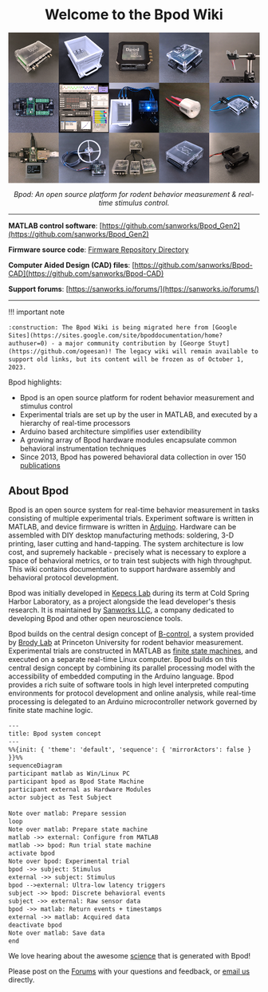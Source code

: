 <h1 style="text-align: center;">Welcome to the Bpod Wiki</h1>

<div style="font-family: 'Aldrich', monospace; font-size: 112px;">
    <img align="center" src="../images/wiki-welcome.png">
</div>
<p align="center">
    <em>Bpod: An open source platform for rodent behavior measurement & real-time stimulus control.</em>
</p>

---

**MATLAB control software**: [https://github.com/sanworks/Bpod_Gen2](https://github.com/sanworks/Bpod_Gen2)

**Firmware source code**: [Firmware Repository Directory](install-and-update/firmware-repo-list.md)

**Computer Aided Design (CAD) files**: [https://github.com/sanworks/Bpod-CAD](https://github.com/sanworks/Bpod-CAD)

**Support forums**: [https://sanworks.io/forums/](https://sanworks.io/forums/)

---

!!! important note

    :construction: The Bpod Wiki is being migrated here from [Google Sites](https://sites.google.com/site/bpoddocumentation/home?authuser=0) - a major community contribution by [George Stuyt](https://github.com/ogeesan)! The legacy wiki will remain available to support old links, but its content will be frozen as of October 1, 2023.

Bpod highlights:

- Bpod is an open source platform for rodent behavior measurement and stimulus control
- Experimental trials are set up by the user in MATLAB, and executed by a hierarchy of real-time processors
- Arduino based architecture simplifies user extendibility
- A growing array of Bpod hardware modules encapsulate common behavioral instrumentation techniques
- Since 2013, Bpod has powered behavioral data collection in over 150 [publications](https://sanworks.io/science/science.php)

## About Bpod
Bpod is an open source system for real-time behavior measurement in tasks consisting of multiple experimental trials. Experiment software is written in MATLAB, and device firmware is written in [Arduino](https://www.arduino.cc/). Hardware can be assembled with DIY desktop manufacturing methods:  soldering, 3-D printing, laser cutting and hand-tapping. The system architecture is low cost, and supremely hackable - precisely what is necessary to explore a space of behavioral metrics, or to train test subjects with high throughput. This wiki contains documentation to support hardware assembly and behavioral protocol development.

Bpod was initially developed in [Kepecs Lab](https://sites.wustl.edu/kepecslab/) during its term at Cold Spring Harbor Laboratory, as a project alongside the lead developer's thesis research. It is maintained by [Sanworks LLC](https://sanworks.io/), a company dedicated to developing Bpod and other open neuroscience tools.

Bpod builds on the central design concept of [B-control](http://brodywiki.princeton.edu/bcontrol/index.php/Main_Page), a system provided by [Brody Lab](http://brodylab.org/) at Princeton University for rodent behavior measurement. Experimental trials are constructed in MATLAB as [finite state machines](https://en.wikipedia.org/wiki/Finite-state_machine), and executed on a separate real-time Linux computer. Bpod builds on this central design concept by combining its parallel processing model with the accessibility of embedded computing in the Arduino language. Bpod provides a rich suite of software tools in high level interpreted computing environments for protocol development and online analysis, while real-time processing is delegated to an Arduino microcontroller network governed by finite state machine logic.

```mermaid
---
title: Bpod system concept
---
%%{init: { 'theme': 'default', 'sequence': { 'mirrorActors': false } }}%%
sequenceDiagram
participant matlab as Win/Linux PC
participant bpod as Bpod State Machine
participant external as Hardware Modules
actor subject as Test Subject

Note over matlab: Prepare session
loop
Note over matlab: Prepare state machine
matlab ->> external: Configure from MATLAB
matlab ->> bpod: Run trial state machine
activate bpod
Note over bpod: Experimental trial
bpod ->> subject: Stimulus
external ->> subject: Stimulus
bpod -->external: Ultra-low latency triggers
subject ->> bpod: Discrete behavioral events
subject ->> external: Raw sensor data
bpod ->> matlab: Return events + timestamps
external ->> matlab: Acquired data
deactivate bpod
Note over matlab: Save data
end
```
<!-- todo: make this into an actual schematic -->

We love hearing about the awesome [science](https://sanworks.io/science/science.php) that is generated with Bpod!

Please post on the [Forums](https://sanworks.io/forums/) with your questions and feedback, or [email us](https://sanworks.io/about/contact.php) directly.
